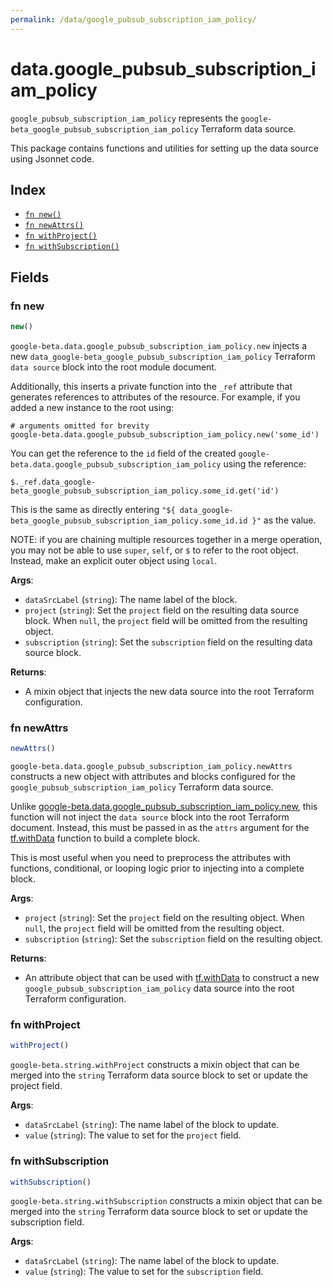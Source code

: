 ```yaml
---
permalink: /data/google_pubsub_subscription_iam_policy/
---
```


# data.google_pubsub_subscription_iam_policy

`google_pubsub_subscription_iam_policy` represents the `google-beta_google_pubsub_subscription_iam_policy` Terraform data source.



This package contains functions and utilities for setting up the data source using Jsonnet code.


## Index

* [`fn new()`](#fn-new)
* [`fn newAttrs()`](#fn-newattrs)
* [`fn withProject()`](#fn-withproject)
* [`fn withSubscription()`](#fn-withsubscription)

## Fields

### fn new

```ts
new()
```


`google-beta.data.google_pubsub_subscription_iam_policy.new` injects a new `data_google-beta_google_pubsub_subscription_iam_policy` Terraform `data source`
block into the root module document.

Additionally, this inserts a private function into the `_ref` attribute that generates references to attributes of the
resource. For example, if you added a new instance to the root using:

    # arguments omitted for brevity
    google-beta.data.google_pubsub_subscription_iam_policy.new('some_id')

You can get the reference to the `id` field of the created `google-beta.data.google_pubsub_subscription_iam_policy` using the reference:

    $._ref.data_google-beta_google_pubsub_subscription_iam_policy.some_id.get('id')

This is the same as directly entering `"${ data_google-beta_google_pubsub_subscription_iam_policy.some_id.id }"` as the value.

NOTE: if you are chaining multiple resources together in a merge operation, you may not be able to use `super`, `self`,
or `$` to refer to the root object. Instead, make an explicit outer object using `local`.

**Args**:
  - `dataSrcLabel` (`string`): The name label of the block.
  - `project` (`string`): Set the `project` field on the resulting data source block. When `null`, the `project` field will be omitted from the resulting object.
  - `subscription` (`string`): Set the `subscription` field on the resulting data source block.

**Returns**:
- A mixin object that injects the new data source into the root Terraform configuration.


### fn newAttrs

```ts
newAttrs()
```


`google-beta.data.google_pubsub_subscription_iam_policy.newAttrs` constructs a new object with attributes and blocks configured for the `google_pubsub_subscription_iam_policy`
Terraform data source.

Unlike [google-beta.data.google_pubsub_subscription_iam_policy.new](#fn-new), this function will not inject the `data source`
block into the root Terraform document. Instead, this must be passed in as the `attrs` argument for the
[tf.withData](https://github.com/tf-libsonnet/core/tree/main/docs#fn-withdata) function to build a complete block.

This is most useful when you need to preprocess the attributes with functions, conditional, or looping logic prior to
injecting into a complete block.

**Args**:
  - `project` (`string`): Set the `project` field on the resulting object. When `null`, the `project` field will be omitted from the resulting object.
  - `subscription` (`string`): Set the `subscription` field on the resulting object.

**Returns**:
  - An attribute object that can be used with [tf.withData](https://github.com/tf-libsonnet/core/tree/main/docs#fn-withdata) to construct a new `google_pubsub_subscription_iam_policy` data source into the root Terraform configuration.


### fn withProject

```ts
withProject()
```

`google-beta.string.withProject` constructs a mixin object that can be merged into the `string`
Terraform data source block to set or update the project field.



**Args**:
  - `dataSrcLabel` (`string`): The name label of the block to update.
  - `value` (`string`): The value to set for the `project` field.


### fn withSubscription

```ts
withSubscription()
```

`google-beta.string.withSubscription` constructs a mixin object that can be merged into the `string`
Terraform data source block to set or update the subscription field.



**Args**:
  - `dataSrcLabel` (`string`): The name label of the block to update.
  - `value` (`string`): The value to set for the `subscription` field.
